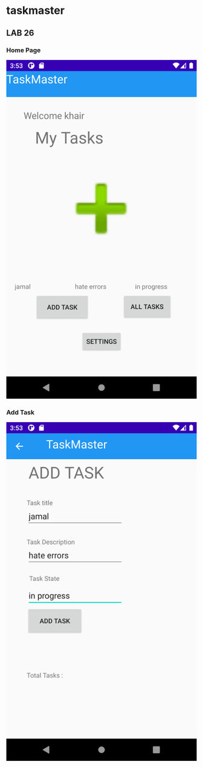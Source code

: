 # taskmaster

## LAB 26 

### Home Page
![IMAGE1](/images/01.png)

### Add Task
![IMAGE2](/images/02.png)



